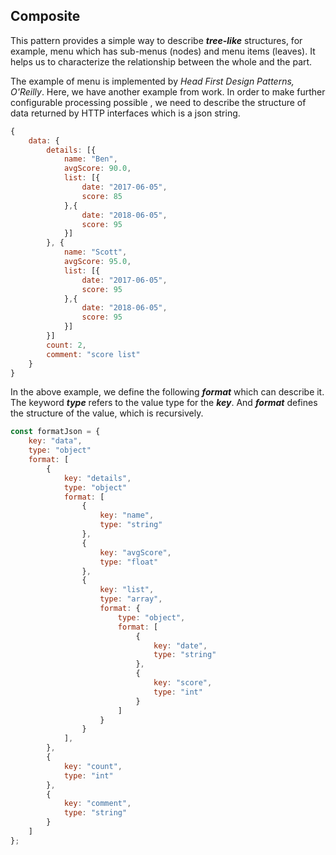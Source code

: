 ## Composite

This pattern provides a simple way to describe _**tree-like**_ structures, for example, menu which has sub-menus \(nodes\) and menu items \(leaves\). It helps us to characterize the relationship between the whole and the part.

The example of menu is implemented by _Head First Design Patterns,  O'Reilly_. Here, we have another example from work. In order to make further configurable processing possible , we need to describe the structure of data returned by HTTP interfaces which is a json string.

```js
{
    data: {
        details: [{
            name: "Ben",
            avgScore: 90.0,
            list: [{
                date: "2017-06-05",
                score: 85
            },{
                date: "2018-06-05",
                score: 95
            }]
        }, {
            name: "Scott",
            avgScore: 95.0,
            list: [{
                date: "2017-06-05",
                score: 95
            },{
                date: "2018-06-05",
                score: 95
            }]
        }]
        count: 2,
        comment: "score list"
    }
}
```

In the above example, we define the following _**format**_ which can describe it. The keyword _**type**_ refers to the value type for the _**key**_. And _**format**_ defines the structure of the value, which is recursively.

```js
const formatJson = {
    key: "data",
    type: "object"
    format: [
        {
            key: "details",
            type: "object"
            format: [
                {
                    key: "name",
                    type: "string"
                },
                {
                    key: "avgScore",
                    type: "float"
                },
                {
                    key: "list",
                    type: "array",
                    format: {
                        type: "object",
                        format: [
                            {
                                key: "date",
                                type: "string"
                            },
                            {
                                key: "score",
                                type: "int"
                            }
                        ]
                    }
                }
            ],
        },
        {
            key: "count",
            type: "int"
        },
        {
            key: "comment",
            type: "string"
        }
    ]
};
```



